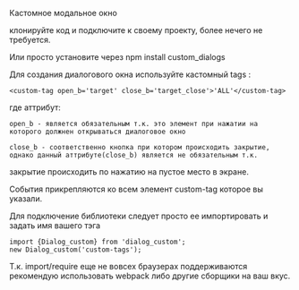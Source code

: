 Кастомное модальное окно

клонируйте код и подключите к своему проекту, более нечего не требуется.

Или просто установите через npm install custom_dialogs

Для создания диалогового окна используйте кастомный tags :

    <custom-tag open_b='target' close_b='target_close'>'ALL'</custom-tag>

где аттрибут: 

    open_b - является обязательным т.к. это элемент при нажатии на которого должнен открываться диалоговое окно

    close_b - соответственно кнопка при котором происходить закрытие, однако данный аттрибуте(close_b) является не обязательным т.к.

закрытие происходить по нажатию на пустое место в экране.

События прикрепляются ко всем элемент custom-tag которое вы указали.

Для подключение библиотеки следует просто ее импортировать и задать имя вашего тэга

    import {Dialog_custom} from 'dialog_custom';
    new Dialog_custom('custom-tags');
    
Т.к. import/require еще не вовсех браузерах поддерживаются рекомендую использовать webpack
либо другие сборщики на ваш вкус.
